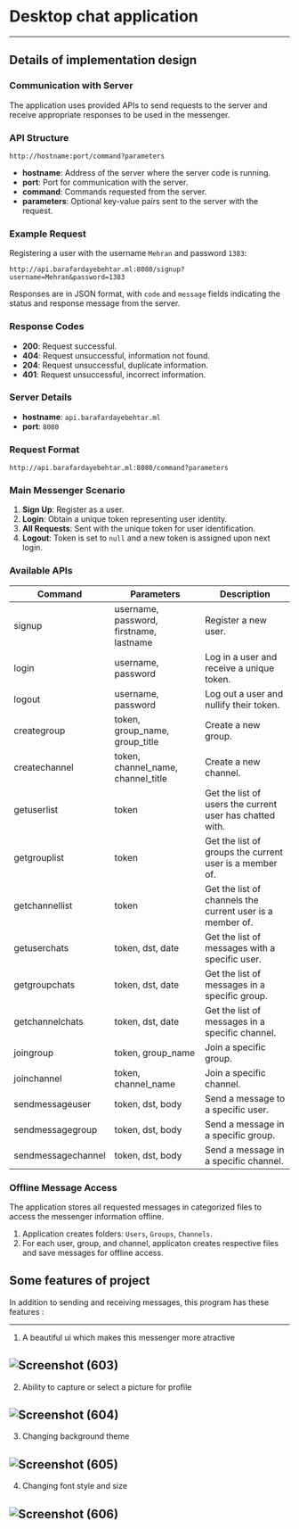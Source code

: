 # Desktop chat application
---
## Details of implementation design
### Communication with Server
The application uses provided APIs to send requests to the server and receive appropriate responses to be used in the messenger.

### API Structure
```
http://hostname:port/command?parameters
```
- **hostname**: Address of the server where the server code is running.
- **port**: Port for communication with the server.
- **command**: Commands requested from the server.
- **parameters**: Optional key-value pairs sent to the server with the request.

### Example Request
Registering a user with the username `Mehran` and password `1383`:
```
http://api.barafardayebehtar.ml:8080/signup?username=Mehran&password=1383
```
Responses are in JSON format, with `code` and `message` fields indicating the status and response message from the server.

### Response Codes
- **200**: Request successful.
- **404**: Request unsuccessful, information not found.
- **204**: Request unsuccessful, duplicate information.
- **401**: Request unsuccessful, incorrect information.

### Server Details
- **hostname**: `api.barafardayebehtar.ml`
- **port**: `8080`

### Request Format
```
http://api.barafardayebehtar.ml:8080/command?parameters
```

### Main Messenger Scenario
1. **Sign Up**: Register as a user.
2. **Login**: Obtain a unique token representing user identity.
3. **All Requests**: Sent with the unique token for user identification.
4. **Logout**: Token is set to `null` and a new token is assigned upon next login.

### Available APIs
| Command            | Parameters                                  | Description                                                              |
|--------------------|---------------------------------------------|--------------------------------------------------------------------------|
| signup             | username, password, firstname, lastname     | Register a new user.                                                     |
| login              | username, password                          | Log in a user and receive a unique token.                                |
| logout             | username, password                          | Log out a user and nullify their token.                                  |
| creategroup        | token, group_name, group_title              | Create a new group.                                                      |
| createchannel      | token, channel_name, channel_title          | Create a new channel.                                                    |
| getuserlist        | token                                       | Get the list of users the current user has chatted with.                 |
| getgrouplist       | token                                       | Get the list of groups the current user is a member of.                  |
| getchannellist     | token                                       | Get the list of channels the current user is a member of.                |
| getuserchats       | token, dst, date                            | Get the list of messages with a specific user.                           |
| getgroupchats      | token, dst, date                            | Get the list of messages in a specific group.                            |
| getchannelchats    | token, dst, date                            | Get the list of messages in a specific channel.                          |
| joingroup          | token, group_name                           | Join a specific group.                                                   |
| joinchannel        | token, channel_name                         | Join a specific channel.                                                 |
| sendmessageuser    | token, dst, body                            | Send a message to a specific user.                                       |
| sendmessagegroup   | token, dst, body                            | Send a message in a specific group.                                      |
| sendmessagechannel | token, dst, body                            | Send a message in a specific channel.                                    |

### Offline Message Access
The application stores all requested messages in categorized files to access the messenger information offline.

1. Application creates folders: `Users`, `Groups`, `Channels`.
2. For each user, group, and channel, applicaton creates respective files and save messages for offline access.

## Some features of project

In addition to sending and receiving messages, this program has these features :

---
1. A beautiful ui which makes this messenger more atractive

![Screenshot (603)](https://github.com/KassemKayall/Massenger/assets/134122361/b06dd1fa-2273-49b5-8d0d-bdeb44dbda63)
---
2. Ability to capture or select a picture for profile

![Screenshot (604)](https://github.com/KassemKayall/Massenger/assets/134122361/0f5c2aea-39a0-43d5-94c0-7cca7181243f)
---
3. Changing background theme

![Screenshot (605)](https://github.com/KassemKayall/Massenger/assets/134122361/3fd931cf-f34a-4a9e-ad83-a339a4598f47)
---
4. Changing font style and size

![Screenshot (606)](https://github.com/KassemKayall/Massenger/assets/134122361/0531c097-e2a1-492d-a152-9201488508ce)
---




